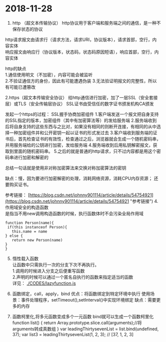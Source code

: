 # 2018-11-28 #

1. http  （超文本传输协议）
http协议用于客户端和服务端之间的通信，是一种不保存状态的协议  

http请求报文由请求行（请求方法，请求URI，协议版本），请求首部，空行，内容实体  
响应报文由响应行（协议版本，状态码，状态码原因短语），响应首部，空行，内容实体

http的缺点  
1.通信使用明文（不加密），内容可能会被监听  
2.不验证通信方的身份，因此有可能遭遇伪装
3.无法验证明报文的完整性，所以有可能已遭篡改

2.https（超文本传输安全协议）
给http通信进行加密，加了一层SSL（安全套接层）或TLS（安全传输层协议）
SSL证书由受信任的数字证书颁发机构CA颁发

发起一个https的过程：
SSL握手协商加密组件
1.客户端发送一个报文把自身支持的SSL指定的版本，加密组件（其中有加密算法等）的发给服务端
2.服务端收到后将自身支持的这些东西与之比对，如果没有相同的则断开连接，有相同的从中选择一种加密组件并和公开密钥一起以证书的形式发过去
3.客户端收到服务端的证书后，首先检查证书的有效性，检查通过之后，浏览器就会生成一个随机密码串，并用服务端给的公钥进行加密，发给服务端
4.服务端收到后用私钥解密报文，获取到里面的随机密码串。
5.之后的就是普通的http请求，只不过内容都是用这个密码串进行加密和解密的

总结一句话就是使用非对称加密算法来交换对称加密算法的密钥

缺点：慢，因为要进行加密解密的处理，消耗网络资源，消耗CPU内存资源；
还要购买证书。

参考链接： [https://blog.csdn.net/johnny901114/article/details/54754921](https://blog.csdn.net/johnny901114/article/details/54754921 "参考链接")
4. 作用域安全的构造函数  
是指当不用new调用构造函数的时候，执行函数体时不会污染全局作用域  

    function Person(name){
     if(this instanceof Person){
       this.name = name
    } else {
       return new Person(name)
    }
    }

5. 惰性载入函数  
让函数中只需执行一次的分支下次不再执行。  
1.调用的时候进入分支之后便重写函数  
2.声明的时候可以通过一个匿名自执行的函数来指定适当的函数  
详见：
[./CODES/lazyfunction.js](./CODES/lazyfunction.js)
6. 函数绑定，call，apply，bind
优点：将函数绑定到特定环境中执行
使用场景：事件处理程序，setTimeout(),setInterval()中实现环境绑定
缺点：需要更多的内存

7. 函数柯里化,将多元函数变成多个一元函数
bind就可以生成一个函数柯里化
function list() {
  return Array.prototype.slice.call(arguments);//将arguments转成真数组
}
var leadingThirtysevenList = list.bind(undefined, 37);
var list3 = leadingThirtysevenList(1, 2, 3); // [37, 1, 2, 3]
    
    
    